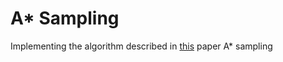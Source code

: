 # A* Sampling

Implementing the algorithm described in [this](https://proceedings.neurips.cc/paper_files/paper/2014/file/309fee4e541e51de2e41f21bebb342aa-Paper.pdf) paper A* sampling
